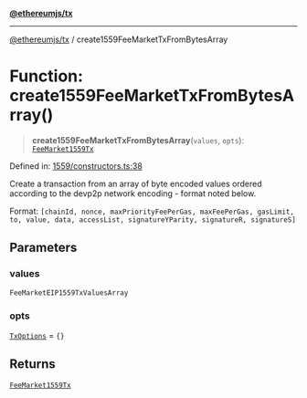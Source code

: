 [**@ethereumjs/tx**](../README.md)

***

[@ethereumjs/tx](../README.md) / create1559FeeMarketTxFromBytesArray

# Function: create1559FeeMarketTxFromBytesArray()

> **create1559FeeMarketTxFromBytesArray**(`values`, `opts`): [`FeeMarket1559Tx`](../classes/FeeMarket1559Tx.md)

Defined in: [1559/constructors.ts:38](https://github.com/ethereumjs/ethereumjs-monorepo/blob/master/packages/tx/src/1559/constructors.ts#L38)

Create a transaction from an array of byte encoded values ordered according to the devp2p network encoding - format noted below.

Format: `[chainId, nonce, maxPriorityFeePerGas, maxFeePerGas, gasLimit, to, value, data,
accessList, signatureYParity, signatureR, signatureS]`

## Parameters

### values

`FeeMarketEIP1559TxValuesArray`

### opts

[`TxOptions`](../interfaces/TxOptions.md) = `{}`

## Returns

[`FeeMarket1559Tx`](../classes/FeeMarket1559Tx.md)
